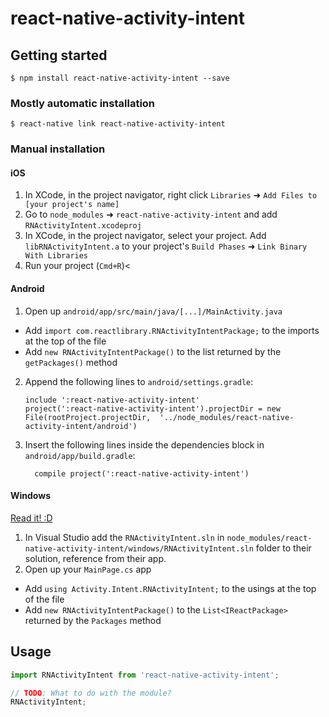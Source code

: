 
# react-native-activity-intent

## Getting started

`$ npm install react-native-activity-intent --save`

### Mostly automatic installation

`$ react-native link react-native-activity-intent`

### Manual installation


#### iOS

1. In XCode, in the project navigator, right click `Libraries` ➜ `Add Files to [your project's name]`
2. Go to `node_modules` ➜ `react-native-activity-intent` and add `RNActivityIntent.xcodeproj`
3. In XCode, in the project navigator, select your project. Add `libRNActivityIntent.a` to your project's `Build Phases` ➜ `Link Binary With Libraries`
4. Run your project (`Cmd+R`)<

#### Android

1. Open up `android/app/src/main/java/[...]/MainActivity.java`
  - Add `import com.reactlibrary.RNActivityIntentPackage;` to the imports at the top of the file
  - Add `new RNActivityIntentPackage()` to the list returned by the `getPackages()` method
2. Append the following lines to `android/settings.gradle`:
  	```
  	include ':react-native-activity-intent'
  	project(':react-native-activity-intent').projectDir = new File(rootProject.projectDir, 	'../node_modules/react-native-activity-intent/android')
  	```
3. Insert the following lines inside the dependencies block in `android/app/build.gradle`:
  	```
      compile project(':react-native-activity-intent')
  	```

#### Windows
[Read it! :D](https://github.com/ReactWindows/react-native)

1. In Visual Studio add the `RNActivityIntent.sln` in `node_modules/react-native-activity-intent/windows/RNActivityIntent.sln` folder to their solution, reference from their app.
2. Open up your `MainPage.cs` app
  - Add `using Activity.Intent.RNActivityIntent;` to the usings at the top of the file
  - Add `new RNActivityIntentPackage()` to the `List<IReactPackage>` returned by the `Packages` method


## Usage
```javascript
import RNActivityIntent from 'react-native-activity-intent';

// TODO: What to do with the module?
RNActivityIntent;
```
  